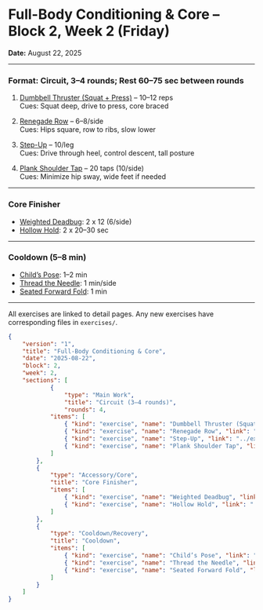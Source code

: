 # Full-Body Conditioning & Core – Block 2, Week 2 (Friday)
**Date:** August 22, 2025

---

### Format: Circuit, 3–4 rounds; Rest 60–75 sec between rounds

1) [Dumbbell Thruster (Squat + Press)](../exercises/dumbbell_thruster.json) – 10–12 reps  
Cues: Squat deep, drive to press, core braced

2) [Renegade Row](../exercises/renegade_row.json) – 6–8/side  
Cues: Hips square, row to ribs, slow lower

3) [Step-Up](../exercises/step_up.json) – 10/leg  
Cues: Drive through heel, control descent, tall posture

4) [Plank Shoulder Tap](../exercises/plank_shoulder_tap.json) – 20 taps (10/side)  
Cues: Minimize hip sway, wide feet if needed

---

### Core Finisher
- [Weighted Deadbug](../exercises/weighted_deadbug.json): 2 x 12 (6/side)  
- [Hollow Hold](../exercises/hollow_hold.json): 2 x 20–30 sec

---

### Cooldown (5–8 min)
- [Child’s Pose](../exercises/childs_pose.json): 1–2 min  
- [Thread the Needle](../exercises/thread_the_needle.json): 1 min/side  
- [Seated Forward Fold](../exercises/seated_forward_fold.json): 1 min

---

All exercises are linked to detail pages. Any new exercises have corresponding files in `exercises/`.

```json session-structure
{
	"version": "1",
	"title": "Full-Body Conditioning & Core",
	"date": "2025-08-22",
	"block": 2,
	"week": 2,
	"sections": [
			{
				"type": "Main Work",
				"title": "Circuit (3–4 rounds)",
				"rounds": 4,
			"items": [
				{ "kind": "exercise", "name": "Dumbbell Thruster (Squat + Press)", "link": "../exercises/dumbbell_thruster.md", "prescription": { "sets": 1, "reps": "10–12" }, "cues": ["Squat deep", "Drive to press", "Core braced"] },
				{ "kind": "exercise", "name": "Renegade Row", "link": "../exercises/renegade_row.md", "prescription": { "sets": 1, "reps": "6–8/side" }, "cues": ["Hips square", "Row to ribs", "Slow lower"] },
				{ "kind": "exercise", "name": "Step-Up", "link": "../exercises/step_up.md", "prescription": { "sets": 1, "reps": "10/leg" }, "cues": ["Drive through heel", "Control descent", "Tall posture"] },
				{ "kind": "exercise", "name": "Plank Shoulder Tap", "link": "../exercises/plank_shoulder_tap.md", "prescription": { "sets": 1, "reps": "20 taps (10/side)" }, "cues": ["Minimize hip sway", "Wide feet if needed"] }
			]
		},
		{
			"type": "Accessory/Core",
			"title": "Core Finisher",
			"items": [
				{ "kind": "exercise", "name": "Weighted Deadbug", "link": "../exercises/weighted_deadbug.md", "prescription": { "sets": 2, "reps": "12 (6/side)" } },
				{ "kind": "exercise", "name": "Hollow Hold", "link": "../exercises/hollow_hold.md", "prescription": { "sets": 2, "timeSeconds": 20 } }
			]
		},
		{
			"type": "Cooldown/Recovery",
			"title": "Cooldown",
			"items": [
				{ "kind": "exercise", "name": "Child’s Pose", "link": "../exercises/childs_pose.md", "prescription": { "holdSeconds": 60 } },
				{ "kind": "exercise", "name": "Thread the Needle", "link": "../exercises/thread_the_needle.md", "prescription": { "holdSeconds": 60 } },
				{ "kind": "exercise", "name": "Seated Forward Fold", "link": "../exercises/seated_forward_fold.md", "prescription": { "holdSeconds": 60 } }
			]
		}
	]
}
```
